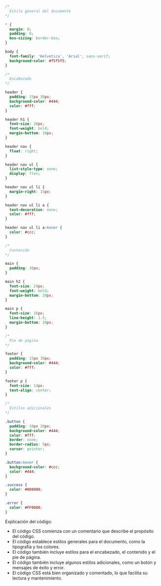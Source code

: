 ```css
/*
  Estilo general del documento
*/

* {
  margin: 0;
  padding: 0;
  box-sizing: border-box;
}

body {
  font-family: 'Helvetica', 'Arial', sans-serif;
  background-color: #f5f5f5;
}

/*
  Encabezado
*/

header {
  padding: 15px 30px;
  background-color: #444;
  color: #fff;
}

header h1 {
  font-size: 28px;
  font-weight: bold;
  margin-bottom: 10px;
}

header nav {
  float: right;
}

header nav ul {
  list-style-type: none;
  display: flex;
}

header nav ul li {
  margin-right: 15px;
}

header nav ul li a {
  text-decoration: none;
  color: #fff;
}

header nav ul li a:hover {
  color: #ccc;
}

/*
  Contenido
*/

main {
  padding: 30px;
}

main h2 {
  font-size: 24px;
  font-weight: bold;
  margin-bottom: 20px;
}

main p {
  font-size: 16px;
  line-height: 1.5;
  margin-bottom: 20px;
}

/*
  Pie de página
*/

footer {
  padding: 15px 30px;
  background-color: #444;
  color: #fff;
}

footer p {
  font-size: 14px;
  text-align: center;
}

/*
  Estilos adicionales
*/

.button {
  padding: 10px 20px;
  background-color: #444;
  color: #fff;
  border: none;
  border-radius: 5px;
  cursor: pointer;
}

.button:hover {
  background-color: #ccc;
  color: #444;
}

.success {
  color: #008000;
}

.error {
  color: #FF0000;
}
```

Explicación del código:

* El código CSS comienza con un comentario que describe el propósito del código.
* El código establece estilos generales para el documento, como la tipografía y los colores.
* El código también incluye estilos para el encabezado, el contenido y el pie de página.
* El código también incluye algunos estilos adicionales, como un botón y mensajes de éxito y error.
* El código CSS está bien organizado y comentado, lo que facilita su lectura y mantenimiento.